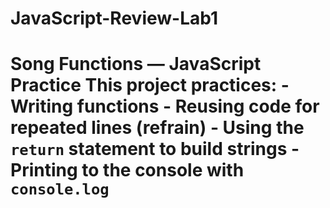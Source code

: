 # JavaScript-Review-Lab1
# Song Functions — JavaScript Practice  This project practices: - Writing functions - Reusing code for repeated lines (refrain) - Using the `return` statement to build strings - Printing to the console with `console.log`
